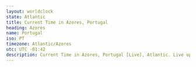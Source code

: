 ```yaml
---
layout: worldclock
state: Atlantic
title: Current Time in Azores, Portugal
heading: Azores
name: Portugal
iso: PT
timezone: Atlantic/Azores
utc: UTC -01:42
description: Current Time in Azores, Portugal [Live], Atlantic. Live update now time in Azores, timezone Atlantic/Azores, UTC -01:42, Country ISO code & Current Local Time.
---
```


